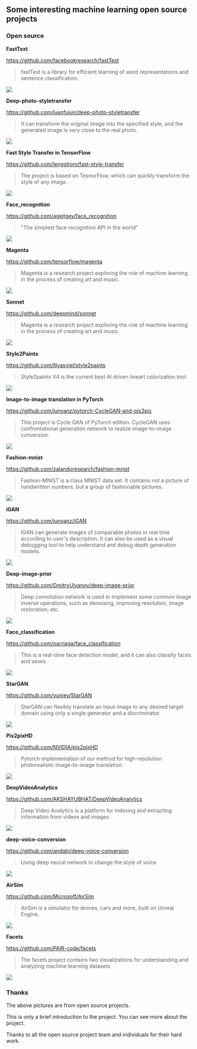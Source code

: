 ## Some interesting machine learning open source projects

### Open source

**FastText**

https://github.com/facebookresearch/fastText

> fastText is a library for efficient learning of word representations and sentence classification.

![](image/fasttext.png)



**Deep-photo-styletransfer**

https://github.com/luanfujun/deep-photo-styletransfer

> It can transform the original image into the specified style, and the generated image is very close to the real photo.

![](image/Deep-photo-styletransfer.png)



**Fast Style Transfer in TensorFlow**

https://github.com/lengstrom/fast-style-transfer

> The project is based on TesnorFlow, which can quickly transform the style of any image.

![](image/stata.jpg)



**Face_recognition**  

https://github.com/ageitgey/face_recognition

> "The simplest face recognition API in the world"

![](image/Face_recognition.png)



**Magenta**

https://github.com/tensorflow/magenta

> Magenta is a research project exploring the role of machine learning in the process of creating art and music. 

![](image/magenta.png)



**Sonnet**

https://github.com/deepmind/sonnet

> Magenta is a research project exploring the role of machine learning in the process of creating art and music. 

![](image/sonnet_logo.png)



**Style2Paints**

https://github.com/lllyasviel/style2paints

> Style2paints V4 is the current best AI driven lineart colorization tool.

![](image/style2paints.jpg)



**Image-to-image translation in PyTorch**

https://github.com/junyanz/pytorch-CycleGAN-and-pix2pix

> This project is Cycle GAN of PyTorch edition. CycleGAN uses confrontational generation network to realize image-to-image conversion.

![](image/pix2pix.jpg)



**Fashion-mnist**

https://github.com/zalandoresearch/fashion-mnist

> Fashion-MNIST is a class MNIST data set. It contains not a picture of handwritten numbers, but a group of fashionable pictures.

![](image/fashion-mnist.png)



**iGAN**

https://github.com/junyanz/iGAN

> IGAN can generate images of comparable photos in real time according to user's description. It can also be used as a visual debugging tool to help understand and debug depth generation models.

![](image/igan.jpg)



**Deep-image-prior**

https://github.com/DmitryUlyanov/deep-image-prior

> Deep convolution network is used to implement some common image inverse operations, such as denoising, improving resolution, image restoration, etc.

![](image/deep-image.jpg)



**Face_classification**

https://github.com/oarriaga/face_classification

> This is a real-time face detection model, and it can also classify faces and sexes.

![](image/face_classification.png)



**StarGAN**

https://github.com/yunjey/StarGAN

> StarGAN can flexibly translate an input image to any desired target domain using only a single generator and a discriminator. 

![](image/starGAN.jpg)



**Pix2pixHD**

https://github.com/NVIDIA/pix2pixHD

> Pytorch implementation of our method for high-resolution photorealistic image-to-image translation. 

![](image/pix2pixHD.gif)



**DeepVideoAnalytics**

https://github.com/AKSHAYUBHAT/DeepVideoAnalytics

> Deep Video Analytics is a platform for indexing and extracting information from videos and images. 

![](image/deepvideoanalysis.png)



**deep-voice-conversion**

https://github.com/andabi/deep-voice-conversion

> Using deep neural network to change the style of voice

![](image/deep-voice.png)



**AirSim**

https://github.com/Microsoft/AirSim

> AirSim is a simulator for drones, cars and more, built on Unreal Engine.

![](image/AirSimDroneManual.gif)



**Facets**

https://github.com/PAIR-code/facets

> The facets project contains two visualizations for understanding and analyzing machine learning datasets

![](image/dive-census.png)



### Thanks

The above pictures are from open source projects.

This is only a brief introduction to the project. You can see more about the project.

Thanks to all the open source project team and individuals for their hard work.



